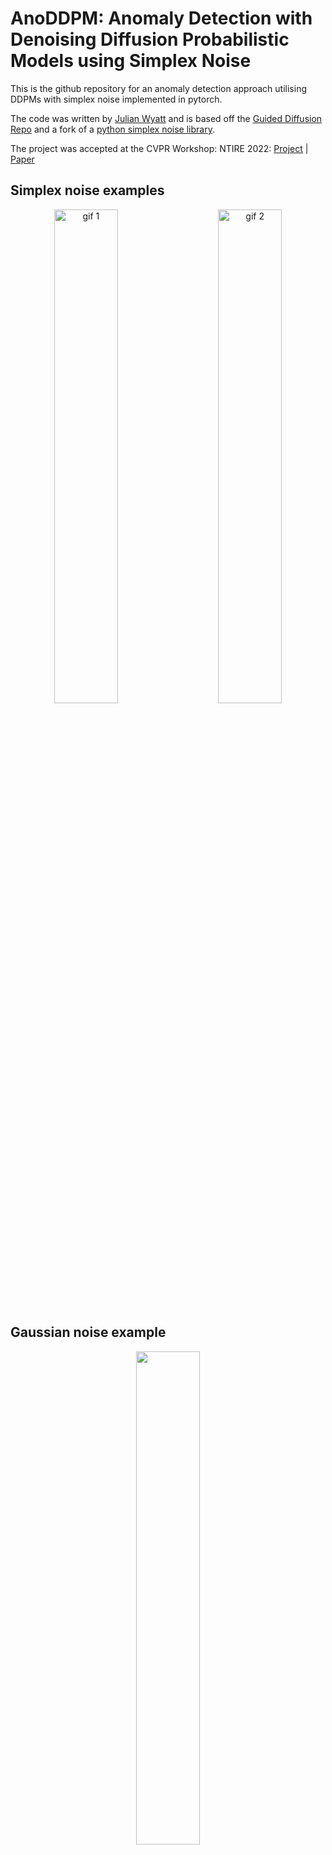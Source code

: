 # AnoDDPM: Anomaly Detection with Denoising Diffusion Probabilistic Models using Simplex Noise

This is the github repository for an anomaly detection approach utilising DDPMs with simplex noise implemented in
pytorch.

The code was written by [Julian Wyatt](https://github.com/Julian-Wyatt) and is based off
the [Guided Diffusion Repo](https://github.com/openai/guided-diffusion) and a fork of
a [python simplex noise library](https://github.com/lmas/opensimplex).

The project was accepted at the CVPR Workshop: NTIRE 2022: [Project](https://julianwyatt.co.uk/anoddpm)
| [Paper](https://openaccess.thecvf.com/content/CVPR2022W/NTIRE/html/Wyatt_AnoDDPM_Anomaly_Detection_With_Denoising_Diffusion_Probabilistic_Models_Using_Simplex_CVPRW_2022_paper.html)

## Simplex noise examples

<p align="center">
  <img alt="gif 1" src="https://github.com/Julian-Wyatt/JulianWyatt.github.io/blob/db50a67bec8aece87e185260572ece35d74b74df/assets/img/portfolio/anoddpm2-compressed.gif" width="45%">
&nbsp; &nbsp; &nbsp; &nbsp;
  <img alt="gif 2" src="https://github.com/Julian-Wyatt/JulianWyatt.github.io/blob/db50a67bec8aece87e185260572ece35d74b74df/assets/img/portfolio/anoddpm3-compressed.gif" width="45%">
</p>

## Gaussian noise example

<p align="center">
  <img src='https://github.com/Julian-Wyatt/JulianWyatt.github.io/blob/db50a67bec8aece87e185260572ece35d74b74df/assets/img/portfolio/anoddpmGauss.gif' width=45%>
</p>

## File structure:

- dataset.py - custom dataset loader
- detection.py - code for generating measures & initial testing and experimentation.
- diffusion_training.py - training procedure
- evaluation.py - functions for measures and metrics
- GaussianDiffusion.py - Gaussian architecture with custom detection, forked from https://github.
  com/openai/guided-diffusion
- generate_images.py - generates images for Figs in paper
- graphs.py - reduce graph quality, load and visualise graphs
- helpers.py - helper functions for use in several places ie checkpoint loading
- perlin.py - Generating Fig 2 and testing octaves
- simplex.py - Simplex class - forked from https://github.com/lmas/opensimplex with added multi-scale code.
- UNet.py - UNet architecture, forked from https://github.com/openai/guided-diffusion
- test_args/args{i}.json - primary example seen below
- model/diff-params-ARGS={i}/params-final.pt - checkpoint for i'th arg
- Examples/ - demonstration of early testing
- diffusion-videos/ARGS={i}/ - video outputs of varying args across training, testing and detection
- diffusion-training-images/ARGS={i}/ - detection images
- metrics/ - storage of varying metrics
- final-outputs/ - outputs from generate_images.py

For access to checkpoints, please get in touch. For access to datasets, please refer to the paper's citations.

## How To...

### Train

To train a model, run `python3 diffusion_training.py ARG_NUM` where `ARG_NUM` is the number relating to the json arg
file. These arguments are stored in ./test_args/ and are called args1.json for example.

### Evaluate

To evaluate a model, run `python3 detection.py ARG_NUM`, and ensure the script runs the correct sub function.

### Datasets

To perform the same tests, store the anomalous dataset
in `./DATASETS/CancerousDataset/EdinburghDataset/Anomalous-T1/raw` and the training dataset in
`./DATASETS/Train/`. The training dataset contained 100 folders where each contained the raw file and the numpy
extracted file. To add a new dataset, edit the `dataset.py` file and ensure the new dataset is loaded via the script
you're running.

## Example args:

{
"img_size": [256,256],
"Batch_Size": 1,
"EPOCHS": 3000,
"T": 1000,
"base_channels": 128,
"beta_schedule": "linear",
"channel_mults": "",
"loss-type": "l2",
"loss_weight": "none",
"train_start": true,
"lr": 1e-4,
"random_slice": true,
"sample_distance": 800,
"weight_decay": 0.0,
"save_imgs":false,
"save_vids":true,
"dropout":0,
"attention_resolutions":"16,8",
"num_heads":2,
"num_head_channels":-1,
"noise_fn":"simplex",
"dataset": "mri"
}

## Citation:

If you use this code for your research, please cite:<br>
AnoDDPM: Anomaly Detection With Denoising Diffusion Probabilistic Models Using Simplex Noise<br>
[Julian Wyatt](https://github.com/Julian-Wyatt), [Adam Leach](https://github.com/qazwsxal)
, [Sebastian M. Schmon](https://scholar.google.com/citations?user=hs2WrYYAAAAJ&hl=en&oi=ao)
, [Chris G. Willcocks](https://github.com/cwkx); Proceedings of the IEEE/CVF Conference on Computer Vision and Pattern
Recognition (CVPR) Workshops, 2022

```
@InProceedings{Wyatt_2022_CVPR,
    author    = {Wyatt, Julian and Leach, Adam and Schmon, Sebastian M. and Willcocks, Chris G.},
    title     = {AnoDDPM: Anomaly Detection With Denoising Diffusion Probabilistic Models Using Simplex Noise},
    booktitle = {Proceedings of the IEEE/CVF Conference on Computer Vision and Pattern Recognition (CVPR) Workshops},
    month     = {June},
    year      = {2022},
    pages     = {650-656}
}
```

### Hi, test